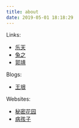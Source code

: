 ```yaml
---
title: about
date: 2019-05-01 18:18:29
---
```




Links:

* [乐天](https://www.letiantian.me/)
* [兔之](http://fuzhii.com/)
* [郭靖](https://guojing.io/)


Blogs:

* [王垠](http://www.yinwang.org/)



Websites:

* [秘密花园](http://www.yini.org/)
* [病孩子](http://www.sickbaby.org/)

